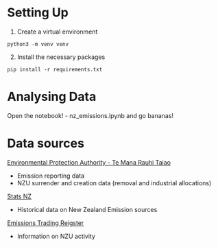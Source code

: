 # Setting Up

  1) Create a virtual environment
   ~~~
   python3 -m venv venv
   ~~~

   2) Install the necessary packages

~~~
pip install -r requirements.txt
~~~

# Analysing Data
 Open the notebook! - nz_emissions.ipynb and go bananas!
  
# Data sources
[Environmental Protection Authority - Te Mana Rauhi Taiao](https://www.epa.govt.nz/)
- Emission reporting data
- NZU surrender and creation data (removal and industrial allocations)

[Stats NZ](https://www.stats.govt.nz/indicators/new-zealands-greenhouse-gas-emissions)
- Historical data on New Zealand Emission sources

[Emissions Trading Reigster](https://www.emissionsregister.govt.nz/Common/ViewPublicReport.aspx?rt=72b8e024-eeeb-4c9c-87f7-b78281e06213)
- Information on NZU activity